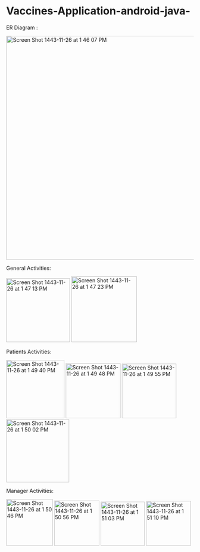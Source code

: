 # Vaccines-Application-android-java-


ER Diagram :

<img width="600" alt="Screen Shot 1443-11-26 at 1 46 07 PM" src="https://user-images.githubusercontent.com/79336646/175770251-cf5cbef2-5766-4ecf-a3c1-74a1ac45c83d.png">


General Activities:

<img width="171" alt="Screen Shot 1443-11-26 at 1 47 13 PM" src="https://user-images.githubusercontent.com/79336646/175770290-0f72f291-0fe6-410c-bf3f-19cb48484204.png">
<img width="176" alt="Screen Shot 1443-11-26 at 1 47 23 PM" src="https://user-images.githubusercontent.com/79336646/175770294-4441cd45-1849-4200-92c5-d01d629e901f.png">


Patients Activities:

<img width="156" alt="Screen Shot 1443-11-26 at 1 49 40 PM" src="https://user-images.githubusercontent.com/79336646/175770360-1b5e3680-1b17-43fb-af1b-306f9abd51ee.png">
<img width="147" alt="Screen Shot 1443-11-26 at 1 49 48 PM" src="https://user-images.githubusercontent.com/79336646/175770363-8d9b5aec-9735-4104-b5cf-6242f7fc5350.png">
<img width="146" alt="Screen Shot 1443-11-26 at 1 49 55 PM" src="https://user-images.githubusercontent.com/79336646/175770366-ff905e18-1135-4520-a6ba-4a17a6ff10e9.png">
<img width="169" alt="Screen Shot 1443-11-26 at 1 50 02 PM" src="https://user-images.githubusercontent.com/79336646/175770367-3181f2fb-c147-4ab0-8da1-7549aa9638e7.png">

Manager Activities:

<img width="125" alt="Screen Shot 1443-11-26 at 1 50 46 PM" src="https://user-images.githubusercontent.com/79336646/175770401-86eb3fbb-86e2-4cb7-83c1-2ca969abbaae.png">
<img width="121" alt="Screen Shot 1443-11-26 at 1 50 56 PM" src="https://user-images.githubusercontent.com/79336646/175770406-9e006a00-d68c-4edd-b184-c7349c06275a.png">
<img width="118" alt="Screen Shot 1443-11-26 at 1 51 03 PM" src="https://user-images.githubusercontent.com/79336646/175770407-81d5f185-869d-499d-a4e8-cb7556b6c1b7.png">
<img width="120" alt="Screen Shot 1443-11-26 at 1 51 10 PM" src="https://user-images.githubusercontent.com/79336646/175770408-bd635e5b-6980-487d-9b5f-8566c0321ef8.png">


